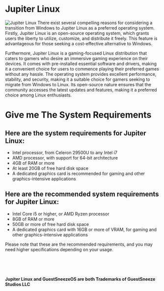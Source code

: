 # Jupiter Linux
![Jupiter Linux](https://github.com/jupiter-linux/jupiter-linux/assets/163439609/7535ab03-da70-477a-a243-16a2d5ce9c17)
There exist several compelling reasons for considering a transition from Windows to Jupiter Linux as a preferred operating system. Firstly, Jupiter Linux is an open-source operating system, which grants users the liberty to utilize, customize, and distribute it freely. This feature is advantageous for those seeking a cost-effective alternative to Windows.

Furthermore, Jupiter Linux is a gaming-focused Linux distribution that caters to gamers who desire an immersive gaming experience on their devices. It comes with pre-installed essential software and drivers, making it a convenient choice for users to commence playing their preferred games without any hassle. The operating system provides excellent performance, stability, and security, making it a suitable choice for gamers seeking to migrate from Windows to Linux. Its open-source nature ensures that the community accesses the latest updates and features, making it a preferred choice among Linux enthusiasts.
# Give me The System Requirements

Here are the system requirements for Jupiter Linux:
-
- Intel processor, from Celeron 29500U to any Intel i7
- AMD processor, with support for 64-bit architecture
- 4GB of RAM or more
- At least 20GB of free hard disk space
- A dedicated graphics card is recommended for gaming and other graphics-intensive applications

Here are the recommended system requirements for Jupiter Linux:
-
- Intel Core i5 or higher, or AMD Ryzen processor
- 8GB of RAM or more
- 50GB or more of free hard disk space
- A dedicated graphics card with 16GB or more of VRAM, for gaming and other graphics-intensive applications

Please note that these are the recommended requirements, and you may need higher specifications depending on your usage.

<br>
<br>
<br>

**Jupiter Linux and GuestSneezeOS are both Trademarks of GuestSneeze Studios LLC**
